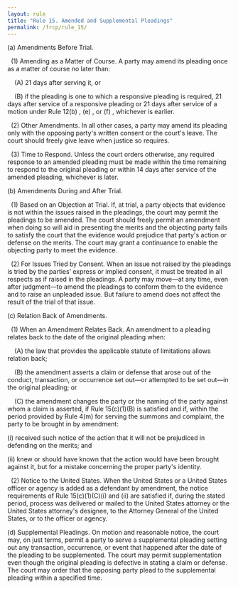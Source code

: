 ```yaml
---
layout: rule
title: "Rule 15. Amended and Supplemental Pleadings"
permalink: /frcp/rule_15/
---
```


(a) Amendments Before Trial.


&nbsp;&nbsp;(1) Amending as a Matter of Course. A party may amend its pleading once as a matter of course no later than:


&nbsp;&nbsp;&nbsp;&nbsp;(A) 21 days after serving it, or


&nbsp;&nbsp;&nbsp;&nbsp;(B) if the pleading is one to which a responsive pleading is required, 21 days after service of a responsive pleading or 21 days after service of a motion under Rule 12(b) , (e) , or (f) , whichever is earlier.


&nbsp;&nbsp;(2) Other Amendments. In all other cases, a party may amend its pleading only with the opposing party's written consent or the court's leave. The court should freely give leave when justice so requires.


&nbsp;&nbsp;(3) Time to Respond. Unless the court orders otherwise, any required response to an amended pleading must be made within the time remaining to respond to the original pleading or within 14 days after service of the amended pleading, whichever is later.


(b) Amendments During and After Trial.


&nbsp;&nbsp;(1) Based on an Objection at Trial. If, at trial, a party objects that evidence is not within the issues raised in the pleadings, the court may permit the pleadings to be amended. The court should freely permit an amendment when doing so will aid in presenting the merits and the objecting party fails to satisfy the court that the evidence would prejudice that party's action or defense on the merits. The court may grant a continuance to enable the objecting party to meet the evidence.


&nbsp;&nbsp;(2) For Issues Tried by Consent. When an issue not raised by the pleadings is tried by the parties’ express or implied consent, it must be treated in all respects as if raised in the pleadings. A party may move—at any time, even after judgment—to amend the pleadings to conform them to the evidence and to raise an unpleaded issue. But failure to amend does not affect the result of the trial of that issue.


(c) Relation Back of Amendments.


&nbsp;&nbsp;(1) When an Amendment Relates Back. An amendment to a pleading relates back to the date of the original pleading when:


&nbsp;&nbsp;&nbsp;&nbsp;(A) the law that provides the applicable statute of limitations allows relation back;


&nbsp;&nbsp;&nbsp;&nbsp;(B) the amendment asserts a claim or defense that arose out of the conduct, transaction, or occurrence set out—or attempted to be set out—in the original pleading; or


&nbsp;&nbsp;&nbsp;&nbsp;(C) the amendment changes the party or the naming of the party against whom a claim is asserted, if Rule 15(c)(1)(B) is satisfied and if, within the period provided by Rule 4(m) for serving the summons and complaint, the party to be brought in by amendment:


(i) received such notice of the action that it will not be prejudiced in defending on the merits; and


(ii) knew or should have known that the action would have been brought against it, but for a mistake concerning the proper party's identity.


&nbsp;&nbsp;(2) Notice to the United States. When the United States or a United States officer or agency is added as a defendant by amendment, the notice requirements of Rule 15(c)(1)(C)(i) and (ii) are satisfied if, during the stated period, process was delivered or mailed to the United States attorney or the United States attorney's designee, to the Attorney General of the United States, or to the officer or agency.


(d) Supplemental Pleadings. On motion and reasonable notice, the court may, on just terms, permit a party to serve a supplemental pleading setting out any transaction, occurrence, or event that happened after the date of the pleading to be supplemented. The court may permit supplementation even though the original pleading is defective in stating a claim or defense. The court may order that the opposing party plead to the supplemental pleading within a specified time.